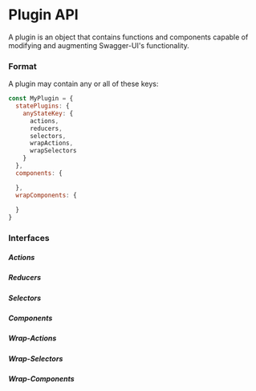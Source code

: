 # Plugin API

A plugin is an object that contains functions and components capable of modifying and augmenting Swagger-UI's functionality.

### Format

A plugin may contain any or all of these keys:

```javascript
const MyPlugin = {
  statePlugins: {
    anyStateKey: {
      actions,
      reducers,
      selectors,
      wrapActions,
      wrapSelectors
    }
  },
  components: {

  },
  wrapComponents: {
    
  }
}
```

### Interfaces

##### Actions

##### Reducers

##### Selectors

##### Components

##### Wrap-Actions

##### Wrap-Selectors

##### Wrap-Components
